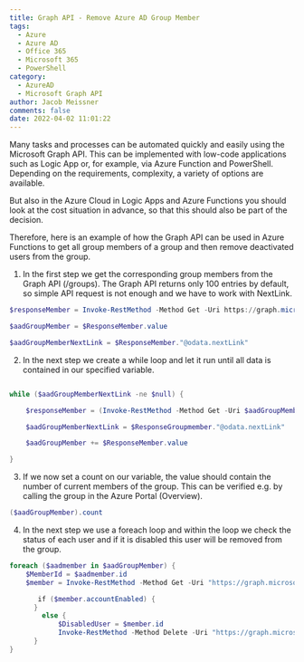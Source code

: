 ```yaml
---
title: Graph API - Remove Azure AD Group Member
tags:
  - Azure
  - Azure AD
  - Office 365
  - Microsoft 365
  - PowerShell
category:
  - AzureAD
  - Microsoft Graph API
author: Jacob Meissner
comments: false
date: 2022-04-02 11:01:22
---
```



Many tasks and processes can be automated quickly and easily using the Microsoft Graph API. This can be implemented with low-code applications such as Logic App or, for example, via Azure Function and PowerShell. Depending on the requirements, complexity, a variety of options are available.
<!-- more -->

 But also in the Azure Cloud in Logic Apps and Azure Functions you should look at the cost situation in advance, so that this should also be part of the decision.

 Therefore, here is an example of how the Graph API can be used in Azure Functions to get all group members of a group and then remove deactivated users from the group.


 1. In the first step we get the corresponding group members from the Graph API (/groups). The Graph API returns only 100 entries by default, so simple API request is not enough and we have to work with NextLink.


 ```powershell 
$responseMember = Invoke-RestMethod -Method Get -Uri https://graph.microsoft.com/v1.0/groups/{GroupId}/members/ -Headers $graphHeader -Body $body

$aadGroupMember = $ResponseMember.value

$aadGroupMemberNextLink = $ResponseMember."@odata.nextLink"
```


2. In the next step we create a while loop and let it run until all data is contained in our specified variable. 

```powershell 

while ($aadGroupMemberNextLink -ne $null) {

    $responseMember = (Invoke-RestMethod -Method Get -Uri $aadGroupMemberNextLink -Headers $graphHeader -body $body)

    $aadGroupMemberNextLink = $ResponseGroupmember."@odata.nextLink"

    $aadGroupMember += $ResponseMember.value

}
```


3. If we now set a count on our variable, the value should contain the number of current members of the group. This can be verified e.g. by calling the group in the Azure Portal (Overview). 

```powershell
($aadGroupMember).count
```


4. In the next step we use a foreach loop and within the loop we check the status of each user and if it is disabled this user will be removed from the group. 

```powershell
foreach ($aadmember in $aadGroupMember) {
    $MemberId = $aadmember.id
    $member = Invoke-RestMethod -Method Get -Uri "https://graph.microsoft.com/beta/users/$MemberId" -Headers $graphHeader

       if ($member.accountEnabled) {
      }
        else {
	        $DisabledUser = $member.id
		    Invoke-RestMethod -Method Delete -Uri "https://graph.microsoft.com/v1.0/groups/{GroupId}/members/$DisabledUser/`$ref" -Headers $graphHeader
      }
}
```
